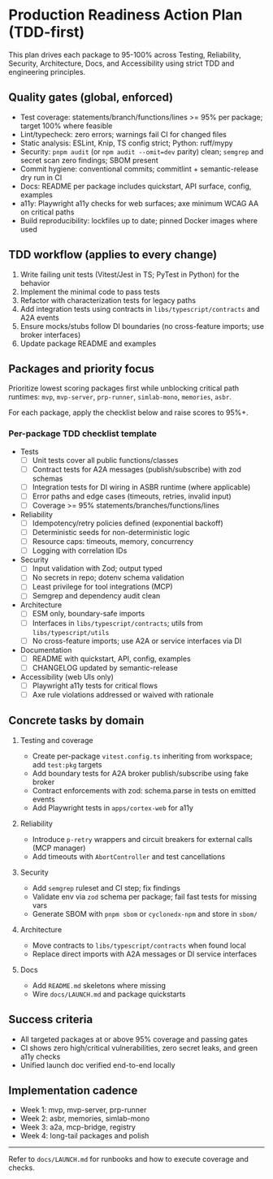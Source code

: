 # Production Readiness Action Plan (TDD-first)

This plan drives each package to 95-100% across Testing, Reliability, Security, Architecture, Docs, and Accessibility using strict TDD and engineering principles.

## Quality gates (global, enforced)

- Test coverage: statements/branch/functions/lines >= 95% per package; target 100% where feasible
- Lint/typecheck: zero errors; warnings fail CI for changed files
- Static analysis: ESLint, Knip, TS config strict; Python: ruff/mypy
- Security: `pnpm audit` (or `npm audit --omit=dev` parity) clean; `semgrep` and secret scan zero findings; SBOM present
- Commit hygiene: conventional commits; commitlint + semantic-release dry run in CI
- Docs: README per package includes quickstart, API surface, config, examples
- a11y: Playwright a11y checks for web surfaces; axe minimum WCAG AA on critical paths
- Build reproducibility: lockfiles up to date; pinned Docker images where used

## TDD workflow (applies to every change)

1) Write failing unit tests (Vitest/Jest in TS; PyTest in Python) for the behavior
2) Implement the minimal code to pass tests
3) Refactor with characterization tests for legacy paths
4) Add integration tests using contracts in `libs/typescript/contracts` and A2A events
5) Ensure mocks/stubs follow DI boundaries (no cross-feature imports; use broker interfaces)
6) Update package README and examples

## Packages and priority focus

Prioritize lowest scoring packages first while unblocking critical path runtimes: `mvp`, `mvp-server`, `prp-runner`, `simlab-mono`, `memories`, `asbr`.

For each package, apply the checklist below and raise scores to 95%+.

### Per-package TDD checklist template

- Tests
  - [ ] Unit tests cover all public functions/classes
  - [ ] Contract tests for A2A messages (publish/subscribe) with zod schemas
  - [ ] Integration tests for DI wiring in ASBR runtime (where applicable)
  - [ ] Error paths and edge cases (timeouts, retries, invalid input)
  - [ ] Coverage >= 95% statements/branches/functions/lines
- Reliability
  - [ ] Idempotency/retry policies defined (exponential backoff)
  - [ ] Deterministic seeds for non-deterministic logic
  - [ ] Resource caps: timeouts, memory, concurrency
  - [ ] Logging with correlation IDs
- Security
  - [ ] Input validation with Zod; output typed
  - [ ] No secrets in repo; dotenv schema validation
  - [ ] Least privilege for tool integrations (MCP)
  - [ ] Semgrep and dependency audit clean
- Architecture
  - [ ] ESM only, boundary-safe imports
  - [ ] Interfaces in `libs/typescript/contracts`; utils from `libs/typescript/utils`
  - [ ] No cross-feature imports; use A2A or service interfaces via DI
- Documentation
  - [ ] README with quickstart, API, config, examples
  - [ ] CHANGELOG updated by semantic-release
- Accessibility (web UIs only)
  - [ ] Playwright a11y tests for critical flows
  - [ ] Axe rule violations addressed or waived with rationale

## Concrete tasks by domain

1) Testing and coverage
   - Create per-package `vitest.config.ts` inheriting from workspace; add `test:pkg` targets
   - Add boundary tests for A2A broker publish/subscribe using fake broker
   - Contract enforcements with zod: schema.parse in tests on emitted events
   - Add Playwright tests in `apps/cortex-web` for a11y

2) Reliability
   - Introduce `p-retry` wrappers and circuit breakers for external calls (MCP manager)
   - Add timeouts with `AbortController` and test cancellations

3) Security
   - Add `semgrep` ruleset and CI step; fix findings
   - Validate env via `zod` schema per package; fail fast tests for missing vars
   - Generate SBOM with `pnpm sbom` or `cyclonedx-npm` and store in `sbom/`

4) Architecture
   - Move contracts to `libs/typescript/contracts` when found local
   - Replace direct imports with A2A messages or DI service interfaces

5) Docs
   - Add `README.md` skeletons where missing
   - Wire `docs/LAUNCH.md` and package quickstarts

## Success criteria

- All targeted packages at or above 95% coverage and passing gates
- CI shows zero high/critical vulnerabilities, zero secret leaks, and green a11y checks
- Unified launch doc verified end-to-end locally

## Implementation cadence

- Week 1: mvp, mvp-server, prp-runner
- Week 2: asbr, memories, simlab-mono
- Week 3: a2a, mcp-bridge, registry
- Week 4: long-tail packages and polish

---

Refer to `docs/LAUNCH.md` for runbooks and how to execute coverage and checks.
